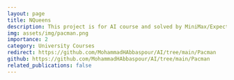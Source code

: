 ```yaml
---
layout: page
title: NQueens
description: This project is for AI course and solved by MiniMax/ExpectiMax algorithm.
img: assets/img/pacman.png
importance: 2
category: University Courses
redirect: https://github.com/MohammadHAbbaspour/AI/tree/main/Pacman
github: https://github.com/MohammadHAbbaspour/AI/tree/main/Pacman
related_publications: false
---
```

